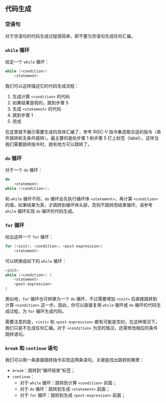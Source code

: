 ## 代码生成

### 空语句

对于空语句的代码生成过程很简单，即不要为空语句生成任何汇编。

### `while` 循环

给定一个 `while` 循环：

```c
while (<condition>)
    <statement>
```

我们可以这样描述它的代码生成流程：

1. 生成计算 `<condition>` 的代码
2. 如果结果是假的，跳到步骤 5
3. 生成 `<statement>` 的代码
4. 跳到步骤 1
5. 完成

在这里就不展示需要生成的具体汇编了，参考 RISC-V 指令集选取合适的指令（条件跳转和无条件跳转）。最主要的是给步骤 1 和步骤 5 打上标签（label），这样当我们需要跳转指令时，就有地方可以跳转了。

### `do` 循环

对于一个 `do` 循环：

```c
do
    <statement>
while (<condition>);
```

和 `while` 循环不同，`do` 循环会先执行循环体 `<statement>`，再计算 `<condition>` 的值，如果结果为真，才跳转到循环体头部，否则不跳转而结束循环。请参考 `while` 循环实现 `do` 循环的代码生成。

### `for` 循环

给出这样一个 `for` 循环：

```c
for (<init>; <condition>; <post-expression>)
    <statement>
```

可以转换成如下的 `while` 循环：

```c
<init>
while (<condition>) {
    <statement>
    <post-expression>
}
```

类似地，`for` 循环也可转换为一个 `do` 循环，不过需要增加 `<init>` 后直接跳转到计算 `<condition>` 这一步。因此，你可以直接复用 `while` 循环或 `do` 循环的代码生成过程，为 `for` 循环生成代码。

需要注意的是，`<init>` 和 `<post-expression>` 都有可能是空的，在这种情况下，我们只是不生成任何汇编。对于 `<condition>` 为空的情况，还需修改相应的条件跳转语句。

### `break` 和 `continue` 语句

我们可以用一条直接跳转指令实现这两条语句，关键是找出跳转到哪里：

* `break`：跳转到“循环结束”标签；
* `continue`：
    + 对于 `while` 循环：跳转到计算 `<condition>` 前面；
    + 对于 `do` 循环：跳转到生成 `<statement>` 前面；
    + 对于 `for` 循环：跳转到生成 `<post-expression>` 前面；
